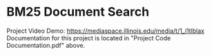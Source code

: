 # BM25 Document Search

Project Video Demo: https://mediaspace.illinois.edu/media/t/1_i1tlblax <br />
Documentation for this project is located in "Project Code Documentation.pdf" above.
